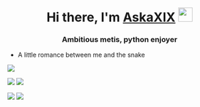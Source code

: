 <h1 align="center">Hi there, I'm <a href="https://t.me/AskaXIX/" target="_blank">AskaXIX</a> 
<img src="https://github.com/blackcater/blackcater/raw/main/images/Hi.gif" height="32"/></h1>
<h3 align="center">Ambitious metis, python enjoyer</h3>

* A little romance between me and the snake


![](https://github-profile-summary-cards.vercel.app/api/cards/profile-details?username=askaxix&theme=solarized_dark)


![](https://github-profile-summary-cards.vercel.app/api/cards/most-commit-language?username=askaxix&theme=solarized_dark)
![](https://github-profile-summary-cards.vercel.app/api/cards/repos-per-language?username=askaxix&theme=solarized_dark)

![](https://github-profile-summary-cards.vercel.app/api/cards/stats?username=askaxix&theme=solarized_dark)
![](https://github-profile-summary-cards.vercel.app/api/cards/productive-time?username=askaxix&theme=solarized_dark)
